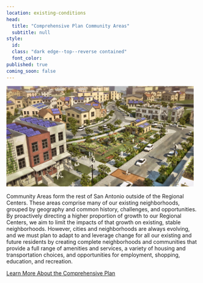 ```yaml
---
location: existing-conditions
head:
  title: "Comprehensive Plan Community Areas"
  subtitle: null
style:
  id:
  class: "dark edge--top--reverse contained"
  font_color:
published: true
coming_soon: false
---
```

<div class="image half left" style="margin-right:1em;">
  <img src="/img/Green-Neighborhood-CloseUp.jpg" alt="">
</div>
<p style="margin-top:1em;">Community Areas form the rest of San Antonio outside of the Regional Centers. These areas comprise many of our existing neighborhoods, grouped by geography and common history, challenges, and opportunities. By proactively directing a higher proportion of growth to our Regional Centers, we aim to limit the impacts of that growth on existing, stable neighborhoods. However, cities and neighborhoods are always evolving, and we must plan to adapt to and leverage change for all our existing and future residents by creating complete neighborhoods and communities that provide a full range of amenities and services, a variety of housing and transportation choices, and opportunities for employment, shopping, education, and recreation.</p>
<a href="{{site.sa-tomorrow-comp-link}}" class="btn btn-secondary">Learn More About the Comprehensive Plan</a>
